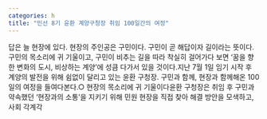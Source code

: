 ```yaml
---
categories: h
title: "민선 8기 윤환 계양구청장 취임 100일간의 여정"
---
```

답은 늘 현장에 있다. 현장의 주인공은 구민이다. 구민이 곧 해답이자 길이라는 뜻이다. 구민의 목소리에 귀 기울이고, 구민이 비추는 길을 따라 착실히 걸어가다 보면 ‘꿈을 향한 변화의 도시, 비상하는 계양’에 성큼 다가서 있을 것이다.지난 7월 1일 임기 시작 후 계양의 발전을 위해 쉼없이 달리고 있는 윤환 구청장. 구민과 함께, 현장과 함께해온 100일의 여정을 들여다본다.○ 현장의 목소리에 귀 기울이다윤환 구청장은 취임 후 구민과 약속했던 ‘현장과의 소통’을 지키기 위해 민원 현장을 직접 찾아 해결 방안을 모색하고, 사회 각계각